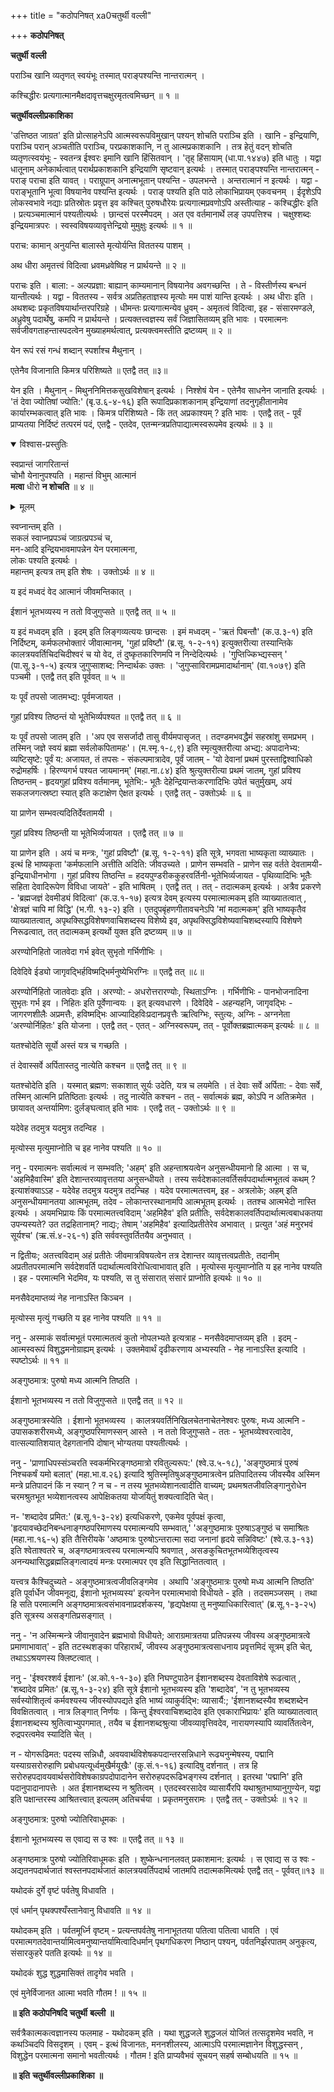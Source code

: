+++
title = "कठोपनिषत्  xa0चतुर्थी वल्ली"

+++
**कठोपनिषत्**

**चतुर्थी** **वल्ली**

पराञ्चि खानि व्यतृणत् स्वयंभूः तस्मात् पराङ्पश्यन्ति नान्तरात्मन् ।

कश्चिद्धीरः प्रत्यगात्मानमैक्षदावृत्तचक्षुरमृतत्वमिच्छन् ॥ १ ॥

**चतुर्थीवल्लीप्रकाशिका**

'उत्तिष्ठत जाग्रत' इति प्रोत्साहनेऽपि आत्मस्वरूपविमुखान् पश्यन् शोचति पराञ्चि इति । खानि - इन्द्रियाणि, पराञ्चि परान् अञ्चतीति पराञ्चि, परप्रकाशकानि, न तु आत्मप्रकाशकानि । तत्र हेतुं वदन् शोचति व्यतृणत्स्वयंभूः - स्वतन्त्र ईश्वरः इमानि खानि हिंसितवान् । 'तृह् हिंसायाम् (धा.पा.१४४७) इति धातुः । यद्वा धातूनाम् अनेकार्थत्वात् परार्थप्रकाशकानि इन्द्रियाणि सृष्टवान् इत्यर्थः । तस्मात् पराङ्पश्यन्ति नान्तरात्मन् - पराङ् पराचा इति यावत् । पराग्रूपान् अनात्मभूतान् पश्यन्ति - उपलभन्ते । अन्तरात्मानं न इत्यर्थः । यद्वा - पराङ्भूतानि भूत्वा विषयानेव पश्यन्ति इत्यर्थः । पराङ् पश्यति इति पाठे लोकाभिप्रायम् एकवचनम् । ईदृशेऽपि लोकस्वभावे नद्याः प्रतिस्रोतः प्रवृत्त इव कश्चित् पुरुषधौरेयः प्रत्यगात्मप्रवणोऽपि अस्तीत्याह - कश्चिद्धीरः इति । प्रत्यञ्चमात्मानं पश्यतीत्यर्थः । छान्दसं परस्मैपदम् । अत एव वर्तमानार्थे लङ् उपपत्तिश्च । चक्षुश्शब्दः इन्द्रियमात्रपरः । स्वस्वविषयव्यावृत्तेन्द्रियो मुमुक्षुः इत्यर्थः ॥ १ ॥

पराच: कामान् अनुयन्ति बालास्ते मृत्योर्यन्ति विततस्य पाशम् ।

अथ धीरा अमृतत्त्वं विदित्वा ध्रवमध्रवेष्विह न प्रार्थयन्ते ॥ २ ॥

पराचः इति । बाला: - अल्पप्रज्ञा: बाह्यान् काम्यमानान् विषयानेव अवगच्छन्ति । ते - विस्तीर्णस्य बन्धनं यान्तीत्यर्थः । यद्वा - विततस्य - सर्वत्र अप्रतिहताज्ञस्य मृत्योः मम पाशं यान्ति इत्यर्थः । अथ धीराः इति । अथशब्दः प्रकृतविषयार्थान्तरपरिग्रहे । धीमन्तः प्रत्यगात्मन्येव ध्रुवम् - अमृतत्वं विदित्वा, इह - संसारमण्डले, अध्रुवेषु पदार्थेषु, कमपि न प्रार्थयन्ते । प्रत्यक्तत्त्वज्ञस्य सर्वं जिज्ञासितव्यम् इति भावः । परमात्मनः सर्वजीवगताहन्तास्पदत्वेन मुख्याहमर्थत्वात्, प्रत्यक्त्वमस्तीति द्रष्टव्यम् ॥ २ ॥

येन रूपं रसं गन्धं शब्दान् स्पर्शाश्च मैथुनान् ।

एतेनैव विजानाति किमत्र परिशिष्यते ॥ एतद्वै तत् ॥३॥

येन इति । मैथुनान् - मिथुननिमित्तकसुखविशेषान् इत्यर्थः । निश्शेषं येन - एतेनैव साधनेन जानाति इत्यर्थः । 'तं देवा ज्योतिषां ज्योति:' (बृ.उ.६-४-१६) इति रूपादिप्रकाशकानाम् इन्द्रियाणां तदनुगृहीतानामेव कार्यारम्भकत्वात् इति भावः । किमत्र परिशिष्यते - किं तत् अप्रकाश्यम् ? इति भावः । एतद्वै तत् - पूर्वं प्राप्यतया निर्दिष्टं तत्परमं पदं, एतद्वै - एतदेव, एतन्मन्त्रप्रतिपाद्यात्मस्वरूपमेव इत्यर्थः ॥ ३ ॥

<details open><summary>विश्वास-प्रस्तुतिः</summary>

स्वप्रान्तं जागरितान्तं  
चोभौ येनानुपश्यति ।
महान्तं विभुम् आत्मानं  
**मत्वा** धीरो **न शोचति** ॥ ४ ॥
</details>

<details><summary>मूलम्</summary>

स्वप्रान्तं जागरितान्तं चोभौ येनानुपश्यति ।
महान्तं विभुमात्मानं मत्वा धीरो न शोचति ॥ ४ ॥
</details>


स्वप्नान्तम् इति ।  
सकलं स्वाप्नप्रपञ्चं जाग्रत्प्रपञ्चं च,  
मन-आदि इन्द्रियभावमापन्नेन येन परमात्मना,  
लोकः पश्यति इत्यर्थः ।  
महान्तम् इत्यत्र तम् इति शेषः । उक्तोऽर्थः ॥ ४ ॥

य इदं मध्वदं वेद आत्मानं जीवमन्तिकात् ।

ईशानं भूतभव्यस्य न ततो विजुगुप्सते ॥ एतद्वै तत् ॥ ५ ॥

य इदं मध्वदम् इति । इदम् इति लिङ्गव्यत्ययः छान्दसः । इमं मध्वदम् - 'ऋतं पिबन्तौ' (क.उ.३-१) इति निर्दिष्टम्, कर्मफलभोक्तारं जीवात्मानम्, 'गुहां प्रविष्टौ' (ब्र.सू. १-२-११) इत्युक्तरीत्या तस्यान्तिके कालत्रयवर्तिचिदचिदीश्वरं च यो वेद, तं दुष्कृतकारिणमपि न निन्देदित्यर्थः । 'गुप्तिज्किभ्द्यस्सन् ' (पा.सू.३-१-५) इत्यत्र जुगुप्साशब्द: निन्दार्थकः उक्तः । 'जुगुप्साविरामप्रमादार्थानाम्' (वा.१०७९) इति पञ्चमी । एतद्वै तत् इति पूर्ववत् ॥ ५ ॥

यः पूर्वं तपसो जातमभ्द्य: पूर्वमजायत ।

गुहां प्रविश्य तिष्ठन्तं यो भूतेभिर्व्यपश्यत ॥ एतद्वै तत् ॥ ६ ॥

यः पूर्वं तपसो जातम् इति । 'अप एव ससर्जादौ तासु वीर्यमपासृजत् । तदण्डमभवद्धैमं सहस्रांशु समप्रभम् । तस्मिन् जज्ञे स्वयं ब्रह्मा सर्वलोकपितामहः'। (म.स्मृ.१-८,९) इति स्मृत्युक्तरीत्या अभ्द्य: अपादानेभ्य: व्यष्टिसृष्टे: पूर्वं य: अजायत, तं तपसः - संकल्पमात्रादेव, पूर्वं जातम् - 'यो देवानां प्रथमं पुरस्ताद्विश्वाधिको रुद्रोमहर्षिः । हिरण्यगर्भ पश्यत जायमानम्' (महा.ना.८४) इति श्रुत्युक्तरीत्या प्रथमं जातम्, गुहां प्रविश्य तिष्ठन्तम् - हृदयगुहां प्रविश्य वर्तमानम्, भूतेभि:- भूतैः देहेन्द्रियान्तःकरणादिभिः उपेतं चतुर्मुखम्, अयं सकलजगत्स्रष्टा स्यात् इति कटाक्षेण ऐक्षत इत्यर्थः । एतद्वै तत् - उक्तोऽर्थः ॥ ६ ॥

या प्राणेन सम्भवत्यदितिर्देवतामयी ।

गुहां प्रविश्य तिष्ठन्ती या भूतेभिर्व्यजायत । एतद्वै तत् ॥ ७ ॥

या प्राणेन इति । अयं च मन्त्रः, 'गुहां प्रविष्टौ' (ब्र.सू. १-२-११) इति सूत्रे, भगवता भाष्यकृता व्याख्यातः । इत्थं हि भाष्यकृता 'कर्मफलानि अत्तीति अदिति: जीवउच्यते । प्राणेन सम्भवति - प्राणेन सह वर्तते देवतामयी- इन्द्रियाधीनभोगा । गुहां प्रविश्य तिष्ठन्ति = हदयपुण्डरीककुहरवर्तिनी-भूतेभिर्व्यजायत - पृथिव्यादिभिः भूतैः सहिता देवादिरूपेण विविधा जायते' - इति भाषितम् । एतद्वै तत् । तत् - तदात्मकम् इत्यर्थः । अत्रैव प्रकरणे - 'ब्रह्मजज्ञं देवमीड्यं विदित्वा' (क.उ.१-१७) इत्यत्र देवम् इत्यस्य परमात्मात्मकम् इति व्याख्यातत्वात् , 'क्षेत्रज्ञं चापि मां विद्धि' (भ.गी. १३-२) इति । एतदुपबृंहणगीतावचनेऽपि 'मां मदात्मकम्' इति भाष्यकृतैव व्याख्यातत्वात्, अपृथक्सिद्धविशेषणवाचिशब्दस्य विशेष्ये इव, अपृथक्सिद्धविशेष्यवाचिशब्दस्यापि विशेषणे निरूढत्वात्, तत् तदात्मकम् इत्यर्थो युक्त इति द्रष्टव्यम् ॥ ७ ॥

अरण्योनिहितो जातवेदा गर्भ इवेत् सुभृतो गर्भिणीभिः ।

दिवेदिवे ईड्यो जागृवद्भिर्हविष्मद्भिर्मनुष्येभिरग्निः ॥ एतद्वै तत् ॥८॥

अरण्योर्निहितो जातवेदाः इति । अरण्यो: - अधरोत्तरारण्योः, स्थिताऽग्निः । गर्भिणीभिः - पानभोजनादिना सुभृतः गर्भ इव । निहितः इति पूर्वेणान्वयः । इत् इत्यवधारणे । दिवेदिवे - अहन्यहनि, जागृवद्भिः - जागरणशीलैः अप्रमत्तैः, हविष्मद्भिः आज्यादिहविःप्रदानप्रवृत्तैः ऋत्विग्भिः, स्तुत्यः, अग्निः - अग्ननेता ‘अरण्योर्निहितः' इति योजना । एतद्वै तत् - एतत् - अग्निस्वरूपम्, तत् - पूर्वोक्तब्रह्मात्मकम् इत्यर्थः ॥ ८ ॥

यतश्चोदेति सूर्यो अस्तं यत्र च गच्छति ।

तं देवास्सर्वे अर्पितास्तदु नात्येति कश्चन ॥ एतद्वै तत् ॥ ९ ॥

यतश्चोदेति इति । यस्मात् ब्रह्मण: सकाशात् सूर्यः उदेति, यत्र च लयमेति । तं देवाः सर्वे अर्पिता: - देवाः सर्वे, तस्मिन् आत्मनि प्रतिष्ठिताः इत्यर्थः । तदु नात्येति कश्चन - तत् - सर्वात्मकं ब्रह्म, कोऽपि न अतिक्रमेत । छायावत् अन्तर्यामिण: दुर्लङ्घत्वात् इति भावः । एतद्वै तत् - उक्तोऽर्थः ॥ ९ ॥

यदेवेह तदमुत्र यदमुत्र तदन्विह ।

मृत्योस्स मृत्युमाप्नोति च इह नानेव पश्यति ॥ १० ॥

ननु - परमात्मनः सर्वात्मत्वं न सम्भवति; 'अहम्' इति अहन्ताश्रयत्वेन अनुसन्धीयमानो हि आत्मा । स च, 'अहमिहैवास्मि' इति देशान्तरव्यावृत्ततया अनुसन्धीयते । तस्य सर्वदेशकालवर्तिसर्वपदार्थात्मभूतत्वं कथम् ? इत्याशंक्याऽऽह - यदेवेह तदमुत्र यदमुत्र तदन्चिह । यदेव परमात्मतत्त्वम्, इह - अत्रलोके; अहम् इति अनुसन्धीयमानतया आत्मभूतम्, तदेव - लोकान्तरस्थानामपि आत्मभूतम् इत्यर्थः । ततश्च आत्मभेदो नास्ति इत्यर्थः । अयमभिप्रायः किं परमात्मतत्त्वविदाम् 'अहमिहैव' इति प्रतीतिः, सर्वदेशकालवर्तिपदार्थात्मत्वबाधकतया उपन्यस्यते? उत तद्रहितानाम्? नाद्यः; तेषाम् 'अहमिहैव' इत्यादिप्रतीतेरेव अभावात् । प्रत्युत 'अहं मनुरभवं सूर्यश्च' (ऋ.सं.४-२६-१) इति सर्ववस्तुवर्तितयैव अनुभवात् ।

न द्वितीयः; अतत्त्वविदाम् अहं प्रतीतेः जीवमात्रविषयत्वेन तत्र देशान्तर व्यावृत्तत्वप्रतीतेः, तदानीम् अप्रतीतपरमात्मनि सर्वदेशवर्ति पदार्थात्मत्वविरोधित्वाभावात् इति । मृत्योस्स मृत्युमाप्नोति य इह नानेव पश्यति । इह - परमात्मनि भेदमिव, यः पश्यति, स तु संसारात् संसारं प्राप्नोति इत्यर्थः ॥ १० ॥

मनसैवेदमाप्तव्यं नेह नानाऽस्ति किञ्चन ।

मृत्योस्स मृत्युं गच्छति य इह नानेव पश्यति ॥ ११ ॥

ननु - अस्माकं सर्वात्मभूतं परमात्मतत्वं कुतो नोपलभ्यते इत्यत्राह - मनसैवेदमाप्तव्यम् इति । इदम् - आत्मस्वरूपं विशुद्धमनोग्राह्यम् इत्यर्थः । उक्तमेवार्थं दृढीकरणाय अभ्यस्यति - नेह नानाऽस्ति इत्यादि । स्पष्टोऽर्थः ॥ ११ ॥

अङ्गुष्ठमात्र: पुरुषो मध्य आत्मनि तिष्ठति ।

ईशानो भूतभव्यस्य न ततो विजुगुप्सते ॥ एतद्वै तत् ॥ १२ ॥

अङ्गुष्ठमात्रस्येति । ईशानो भूतभव्यस्य । कालत्रयवर्तिनिखिलचेतनाचेतनेश्वरः पुरुषः, मध्य आत्मनि - उपासकशरीरमध्ये, अङ्गुष्ठपरिमाणस्सन् आस्ते । न ततो विजुगुप्सते - ततः - भूतभव्येश्वरत्वादेव, वात्सल्यातिशयात् देहगतानपि दोषान् भोग्यतया पश्यतीत्यर्थः ।

ननु - 'प्राणाधिपस्संञ्चरति स्वकर्मभिरङ्गष्ठमात्रो रवितुल्यरूप:' (श्वे.उ.५-१८), 'अङ्गुष्ठमात्रं पुरुषं निश्चकर्षं यमो बलात्' (महा.भा.व.२६) इत्यादि श्रुतिस्मृतिषुअङ्गुष्ठमात्रत्वेन प्रतिपादितस्य जीवस्यैव अस्मिन मन्त्रे प्रतिपादनं किं न स्यान् ? न च - न तस्य भूतभव्येशानत्वादीति वाच्यम्; प्रथमश्रतजीवलिङ्गानुरोधेन चरमश्रुतभूत भव्येशानत्वस्य आपेक्षिकतया योजयितुं शक्यत्वादिति चेत्।

न- 'शब्दादेव प्रमित:' (ब्र.सू.१-३-२४) इत्यधिकरणे, एकमेव पूर्वपक्षं कृत्वा, 'हृदयावच्छेदनिबन्धनाङ्गष्ठपरिमाणस्य परमात्मन्यपि सम्भवात्,' 'अङ्गुष्ठमात्रः पुरुषाऽङ्गुष्ठं च समाश्रितः (महा.ना.१६-५) इति तैत्तिरीयके 'अष्ठमात्रः पुरुषोऽन्तरात्मा सदा जनानां हृदये सन्निविष्टः' (श्वे.उ.३-१३) इति श्वेताश्वतरे च, अङ्गष्ठमात्रत्वस्य परमात्मन्यपि श्रवणात् , असङकुचितभूतभव्येशितृत्वस्य अनन्यथासिद्धब्रह्मलिङ्गत्वादयं मन्त्रः परमात्मपर एव इति सिद्धान्तितत्वात् ।

यत्त्वत्र कैश्चिदुच्यते - अङ्गुष्ठमात्रत्वजीवलिङ्गमेव । अथापि 'अङ्गुष्ठमात्रः पुरुषो मध्य आत्मनि तिष्ठति' इति पूर्वार्धेन जीवमनूद्य, ईशानो भूतभव्यस्य' इत्यनेन परमात्मभावो विधीयते - इति । तदसमञ्जसम् । तथा हि सति परमात्मनि अङ्गष्ठमात्रत्वसंभावनाप्रदर्शकस्य, 'हृद्यपेक्षया तु मनुष्याधिकारित्वात्' (ब्र.सू.१-३-२५) इति सूत्रस्य असङ्गतिप्रसङ्गात् ।

ननु - 'न अस्मिन्मन्त्रे जीवानुवादेन ब्रह्मभावो विधीयते; आराग्रमात्रतया प्रतिपन्नस्य जीवस्य अङ्गुष्ठमात्रत्वे प्रमाणाभावात्' - इति तटस्थशङ्का परिहारार्थं, जीवस्य अङ्गुष्ठमात्रत्वसाधनाय प्रवृत्तमिदं सूत्रम् इति चेत्, तथाऽऽश्रयणस्य क्लिष्टत्वात् ।

ननु - 'ईश्वरश्शर्व ईशानः' (अ.को.१-१-३०) इति निघण्टुपाठेन ईशानशब्दस्य देवताविशेषे रूढत्वात् , 'शब्दादेव प्रमितः' (ब्र.सू.१-३-२४) इति सूत्रे ईशानो भूतभव्यस्य इति 'शब्दादेव', 'न तु भूतभव्यस्य सर्वस्योशितृत्वं कर्मवश्यस्य जीवस्योपपद्यते इति भाष्यं व्याकुर्वद्भि: व्यासार्यै:; 'ईशानशब्दस्यैव शब्दशब्देन विवक्षितत्वात् । नात्र लिङ्गात् निर्णयः । किन्तु ईश्वरवाचिशब्दादेव इति एवकाराभिप्रायः' इति व्याख्यातत्वात् ईशानशब्दस्य श्रुतित्वाभ्युपगमात् , तयैव च ईशानशब्दश्रुत्या जीवव्यावृत्तिवदेव, नारायणस्यापि व्यावर्तितत्वेन, रुद्रपरत्वमेव स्यादिति चेत् ।

न - योगरूढिमत: पदस्य सन्निधौ, अवयवार्थविशेषकपदान्तरसन्निधाने रूढ्यनुन्मेषस्य, पद्मानि यस्याग्रसरोरुहाणि प्रबोधयत्यूर्ध्वमुखैर्मयूखैः' (कु.सं.१-१६) इत्यादिषु दर्शनात् । तत्र हि सरोरुहपदावयवार्थसरोविशेषकाग्रपदोपादानेन सरोरुहपदरूढिभङ्गस्य दर्शनात् । इतरथा 'पद्मानि' इति पदानुपादानापत्तेः । अत ईशानशब्दस्य न श्रुतित्वम् । एतदस्वरसादेव व्यासार्यैरपि यथाश्रुतभाष्यानुगुण्येन, यद्वा इति पक्षान्तरस्य आश्रितत्त्वात् इत्यलम् अतिचर्चया । प्रकृतमनुसरामः । एतद्वै तत् - उक्तोऽर्थः ॥ १२ ॥

अङ्गुष्ठमात्र: पुरुषो ज्योतिरिवाधूमकः ।

ईशानो भूतभव्यस्य स एवाद्य स उ श्वः ॥ एतद्वै तत् ॥ १३ ॥

अङ्गष्ठमात्रः पुरुषो ज्योतिरिवाधूमकः इति । शुष्केन्धनानलवत् प्रकाशमान: इत्यर्थः । स एवाद्य स उ श्वः - अद्यतनपदार्थजातं श्वस्तनपदार्थजातं कालत्रयवर्तिपदार्थ जातमपि तदात्मकमित्यर्थः एतद्वै तत् - पूर्ववत्॥१३ ॥

यथोदकं दुर्गे वृष्टं पर्वतेषु विधावति ।

एवं धर्मान् पृथक्पश्यँस्तानेवानु विधावति ॥ १४ ॥

यथोदकम् इति । पर्वतमूर्ध्नि वृष्टम् - प्रत्यन्तपर्वतेषु नानाभूततया पतित्वा पतित्वा धावति । एवं परमात्मगतदेवान्तर्यामित्वमनुष्यान्तर्यामित्वादिधर्मान् पृथगधिकरण निष्ठान् पश्यन्, पर्वतनिर्झरपातम् अनुकृत्य, संसारकुहरे पतति इत्यर्थः ॥ १४ ॥

यथोदकं शुद्ध शुद्धमासिक्तं तादृगेव भवति ।

एवं मुनेर्विजानत आत्मा भवति गौतम ! ॥ १५ ॥

**॥** **इति** **कठोपनिषदि** **चतुर्थी** **बल्ली** **॥**

सर्वत्रैकात्मकत्वज्ञानस्य फलमाह - यथोदकम् इति । यथा शुद्धजले शुद्धजलं योजितं तत्सदृशमेव भवति, न कथञ्चिदपि विसदृशम् । एवम् - इत्थं विजानतः, मननशीलस्य, आत्माऽपि परमात्मज्ञानेन विशुद्धस्सन् , विशुद्धेन परमात्मना समानो भवतीत्यर्थः । गौतम ! इति प्राप्यवैभवं सूचयन् सहर्ष सम्बोधयति ॥ १५ ॥

**॥** **इति** **चतुर्थीवल्लीप्रकाशिका** **॥**
